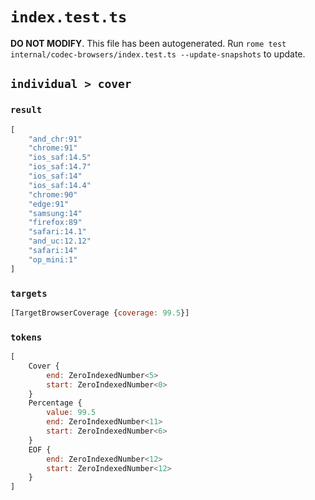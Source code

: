 # `index.test.ts`

**DO NOT MODIFY**. This file has been autogenerated. Run `rome test internal/codec-browsers/index.test.ts --update-snapshots` to update.

## `individual > cover`

### `result`

```javascript
[
	"and_chr:91"
	"chrome:91"
	"ios_saf:14.5"
	"ios_saf:14.7"
	"ios_saf:14"
	"ios_saf:14.4"
	"chrome:90"
	"edge:91"
	"samsung:14"
	"firefox:89"
	"safari:14.1"
	"and_uc:12.12"
	"safari:14"
	"op_mini:1"
]
```

### `targets`

```javascript
[TargetBrowserCoverage {coverage: 99.5}]
```

### `tokens`

```javascript
[
	Cover {
		end: ZeroIndexedNumber<5>
		start: ZeroIndexedNumber<0>
	}
	Percentage {
		value: 99.5
		end: ZeroIndexedNumber<11>
		start: ZeroIndexedNumber<6>
	}
	EOF {
		end: ZeroIndexedNumber<12>
		start: ZeroIndexedNumber<12>
	}
]
```
